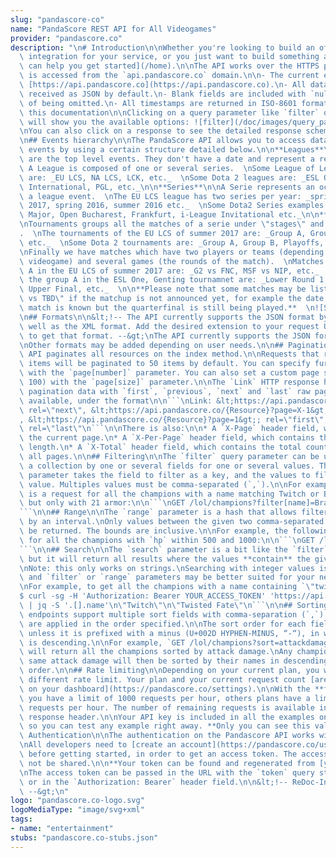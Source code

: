 ```yaml
---
slug: "pandascore-co"
name: "PandaScore REST API for All Videogames"
provider: "pandascore.co"
description: "\n# Introduction\n\nWhether you're looking to build an official Pandascore\
  \ integration for your service, or you just want to build something awesome, [we\
  \ can help you get started](/home).\n\nThe API works over the HTTPS protocol, and\
  \ is accessed from the `api.pandascore.co` domain.\n\n- The current endpoint is\
  \ [https://api.pandascore.co](https://api.pandascore.co).\n- All data is sent and\
  \ received as JSON by default.\n- Blank fields are included with `null` values instead\
  \ of being omitted.\n- All timestamps are returned in ISO-8601 format\n\n### About\
  \ this documentation\n\nClicking on a query parameter like `filter` or `search`\
  \ will show you the available options: ![filter](/doc/images/query_param_details.jpg)\n\
  \nYou can also click on a response to see the detailed response schema: ![response](/doc/images/response_schema.jpg)\n\
  \n## Events hierarchy\n\nThe PandaScore API allows you to access data about eSports\
  \ events by using a certain structure detailed below.\n\n**Leagues**\n\nLeagues\
  \ are the top level events. They don't have a date and represent a regular competition.\
  \ A League is composed of one or several series.  \nSome League of Legends leagues\
  \ are: _EU LCS, NA LCS, LCK, etc._  \nSome Dota 2 leagues are: _ESL One, GESC, The\
  \ International, PGL, etc._\n\n**Series**\n\nA Serie represents an occurrence of\
  \ a league event.  \nThe EU LCS league has two series per year: _spring 2017, summer\
  \ 2017, spring 2016, summer 2016 etc._  \nSome Dota2 Series examples would be: _Changsha\
  \ Major, Open Bucharest, Frankfurt, i-League Invitational etc._\n\n**Tournaments**\n\
  \nTournaments groups all the matches of a serie under \"stages\" and \"groups\"\
  .  \nThe tournaments of the EU LCS of summer 2017 are: _Group A, Group B, Playoffs,\
  \ etc._  \nSome Dota 2 tournaments are: _Group A, Group B, Playoffs, etc._\n\n**Matches**\n\
  \nFinally we have matches which have two players or teams (depending on the played\
  \ videogame) and several games (the rounds of the match).  \nMatches of the group\
  \ A in the EU LCS of summer 2017 are: _G2 vs FNC, MSF vs NIP, etc._  \nMatches of\
  \ the group A in the ESL One, Genting tournamnet are: _Lower Round 1, Quarterfinal,\
  \ Upper Final, etc._  \n\n**Please note that some matches may be listed as \"TBD\
  \ vs TBD\" if the matchup is not announced yet, for example the date of the Final\
  \ match is known but the quarterfinal is still being played.**  \n![Structure](/doc/images/structure.png)\n\
  \n## Formats\n\n&lt;!-- The API currently supports the JSON format by default, as\
  \ well as the XML format. Add the desired extension to your request URL in order\
  \ to get that format. --&gt;\nThe API currently supports the JSON format by default.\n\
  \nOther formats may be added depending on user needs.\n\n## Pagination\n\nThe Pandascore\
  \ API paginates all resources on the index method.\n\nRequests that return multiple\
  \ items will be paginated to 50 items by default. You can specify further pages\
  \ with the `page[number]` parameter. You can also set a custom page size (up to\
  \ 100) with the `page[size]` parameter.\n\nThe `Link` HTTP response header contains\
  \ pagination data with `first`, `previous`, `next` and `last` raw page links when\
  \ available, under the format\n\n```\nLink: &lt;https://api.pandascore.co/{Resource}?page=X+1&gt;;\
  \ rel=\"next\", &lt;https://api.pandascore.co/{Resource}?page=X-1&gt;; rel=\"prev\"\
  , &lt;https://api.pandascore.co/{Resource}?page=1&gt;; rel=\"first\", &lt;https://api.pandascore.co/{Resource}?page=X+n&gt;;\
  \ rel=\"last\"\n```\n\nThere is also:\n\n* A `X-Page` header field, which contains\
  \ the current page.\n* A `X-Per-Page` header field, which contains the current pagination\
  \ length.\n* A `X-Total` header field, which contains the total count of items across\
  \ all pages.\n\n## Filtering\n\nThe `filter` query parameter can be used to filter\
  \ a collection by one or several fields for one or several values. The `filter`\
  \ parameter takes the field to filter as a key, and the values to filter as the\
  \ value. Multiples values must be comma-separated (`,`).\n\nFor example, the following\
  \ is a request for all the champions with a name matching Twitch or Brand exactly,\
  \ but only with 21 armor:\n\n```\nGET /lol/champions?filter[name]=Brand,Twitch&amp;filter[armor]=21&amp;token=YOUR_ACCESS_TOKEN\n\
  ```\n\n## Range\n\nThe `range` parameter is a hash that allows filtering fields\
  \ by an interval.\nOnly values between the given two comma-separated bounds will\
  \ be returned. The bounds are inclusive.\n\nFor example, the following is a request\
  \ for all the champions with `hp` within 500 and 1000:\n\n```\nGET /lol/champions?range[hp]=500,1000&amp;token=YOUR_ACCESS_TOKEN\n\
  ```\n\n## Search\n\nThe `search` parameter is a bit like the `filter` parameter,\
  \ but it will return all results where the values **contain** the given parameter.\n\
  \nNote: this only works on strings.\nSearching with integer values is not supported\
  \ and `filter` or `range` parameters may be better suited for your needs here.\n\
  \nFor example, to get all the champions with a name containing `\"twi\"`:\n\n```\n\
  $ curl -sg -H 'Authorization: Bearer YOUR_ACCESS_TOKEN' 'https://api.pandascore.co/lol/champions?search[name]=twi'\
  \ | jq -S '.[].name'\n\"Twitch\"\n\"Twisted Fate\"\n```\n\n## Sorting\n\nAll index\
  \ endpoints support multiple sort fields with comma-separation (`,`); the fields\
  \ are applied in the order specified.\n\nThe sort order for each field is ascending\
  \ unless it is prefixed with a minus (U+002D HYPHEN-MINUS, “-“), in which case it\
  \ is descending.\n\nFor example, `GET /lol/champions?sort=attackdamage,-name&amp;token=YOUR_ACCESS_TOKEN`\
  \ will return all the champions sorted by attack damage.\nAny champions with the\
  \ same attack damage will then be sorted by their names in descending alphabetical\
  \ order.\n\n## Rate limiting\n\nDepending on your current plan, you will have a\
  \ different rate limit. Your plan and your current request count [are available\
  \ on your dashboard](https://pandascore.co/settings).\n\nWith the **free plan**,\
  \ you have a limit of 1000 requests per hour, others plans have a limit of 4000\
  \ requests per hour. The number of remaining requests is available in the `X-Rate-Limit-Remaining`\
  \ response header.\n\nYour API key is included in all the examples on this page,\
  \ so you can test any example right away. **Only you can see this value.**\n\n#\
  \ Authentication\n\nThe authentication on the Pandascore API works with access tokens.\n\
  \nAll developers need to [create an account](https://pandascore.co/users/sign_in)\
  \ before getting started, in order to get an access token. The access token should\
  \ not be shared.\n\n**Your token can be found and regenerated from [your dashboard](https://pandascore.co/settings).**\n\
  \nThe access token can be passed in the URL with the `token` query string parameter,\
  \ or in the `Authorization: Bearer` header field.\n\n&lt;!-- ReDoc-Inject: &lt;security-definitions&gt;\
  \ --&gt;\n"
logo: "pandascore.co-logo.svg"
logoMediaType: "image/svg+xml"
tags:
- name: "entertainment"
stubs: "pandascore.co-stubs.json"
---
```

